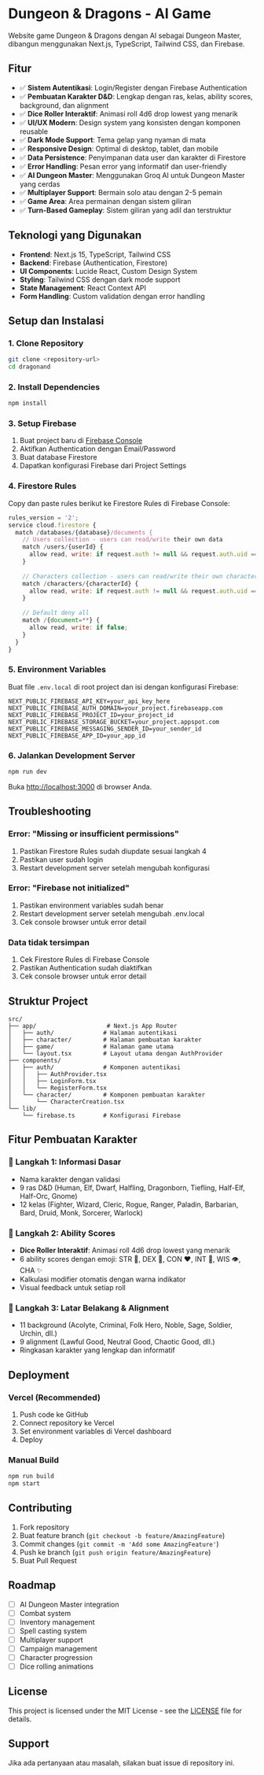 # Dungeon & Dragons - AI Game

Website game Dungeon & Dragons dengan AI sebagai Dungeon Master, dibangun menggunakan Next.js, TypeScript, Tailwind CSS, dan Firebase.

## Fitur

- ✅ **Sistem Autentikasi**: Login/Register dengan Firebase Authentication
- ✅ **Pembuatan Karakter D&D**: Lengkap dengan ras, kelas, ability scores, background, dan alignment
- ✅ **Dice Roller Interaktif**: Animasi roll 4d6 drop lowest yang menarik
- ✅ **UI/UX Modern**: Design system yang konsisten dengan komponen reusable
- ✅ **Dark Mode Support**: Tema gelap yang nyaman di mata
- ✅ **Responsive Design**: Optimal di desktop, tablet, dan mobile
- ✅ **Data Persistence**: Penyimpanan data user dan karakter di Firestore
- ✅ **Error Handling**: Pesan error yang informatif dan user-friendly
- ✅ **AI Dungeon Master**: Menggunakan Groq AI untuk Dungeon Master yang cerdas
- ✅ **Multiplayer Support**: Bermain solo atau dengan 2-5 pemain
- ✅ **Game Area**: Area permainan dengan sistem giliran
- ✅ **Turn-Based Gameplay**: Sistem giliran yang adil dan terstruktur

## Teknologi yang Digunakan

- **Frontend**: Next.js 15, TypeScript, Tailwind CSS
- **Backend**: Firebase (Authentication, Firestore)
- **UI Components**: Lucide React, Custom Design System
- **Styling**: Tailwind CSS dengan dark mode support
- **State Management**: React Context API
- **Form Handling**: Custom validation dengan error handling

## Setup dan Instalasi

### 1. Clone Repository

```bash
git clone <repository-url>
cd dragonand
```

### 2. Install Dependencies

```bash
npm install
```

### 3. Setup Firebase

1. Buat project baru di [Firebase Console](https://console.firebase.google.com/)
2. Aktifkan Authentication dengan Email/Password
3. Buat database Firestore
4. Dapatkan konfigurasi Firebase dari Project Settings

### 4. Firestore Rules

Copy dan paste rules berikut ke Firestore Rules di Firebase Console:

```javascript
rules_version = '2';
service cloud.firestore {
  match /databases/{database}/documents {
    // Users collection - users can read/write their own data
    match /users/{userId} {
      allow read, write: if request.auth != null && request.auth.uid == userId;
    }
    
    // Characters collection - users can read/write their own character
    match /characters/{characterId} {
      allow read, write: if request.auth != null && request.auth.uid == characterId;
    }
    
    // Default deny all
    match /{document=**} {
      allow read, write: if false;
    }
  }
}
```

### 5. Environment Variables

Buat file `.env.local` di root project dan isi dengan konfigurasi Firebase:

```env
NEXT_PUBLIC_FIREBASE_API_KEY=your_api_key_here
NEXT_PUBLIC_FIREBASE_AUTH_DOMAIN=your_project.firebaseapp.com
NEXT_PUBLIC_FIREBASE_PROJECT_ID=your_project_id
NEXT_PUBLIC_FIREBASE_STORAGE_BUCKET=your_project.appspot.com
NEXT_PUBLIC_FIREBASE_MESSAGING_SENDER_ID=your_sender_id
NEXT_PUBLIC_FIREBASE_APP_ID=your_app_id
```

### 6. Jalankan Development Server

```bash
npm run dev
```

Buka [http://localhost:3000](http://localhost:3000) di browser Anda.

## Troubleshooting

### Error: "Missing or insufficient permissions"
1. Pastikan Firestore Rules sudah diupdate sesuai langkah 4
2. Pastikan user sudah login
3. Restart development server setelah mengubah konfigurasi

### Error: "Firebase not initialized"
1. Pastikan environment variables sudah benar
2. Restart development server setelah mengubah .env.local
3. Cek console browser untuk error detail

### Data tidak tersimpan
1. Cek Firestore Rules di Firebase Console
2. Pastikan Authentication sudah diaktifkan
3. Cek console browser untuk error detail

## Struktur Project

```
src/
├── app/                    # Next.js App Router
│   ├── auth/              # Halaman autentikasi
│   ├── character/         # Halaman pembuatan karakter
│   ├── game/              # Halaman game utama
│   └── layout.tsx         # Layout utama dengan AuthProvider
├── components/
│   ├── auth/              # Komponen autentikasi
│   │   ├── AuthProvider.tsx
│   │   ├── LoginForm.tsx
│   │   └── RegisterForm.tsx
│   └── character/         # Komponen pembuatan karakter
│       └── CharacterCreation.tsx
└── lib/
    └── firebase.ts        # Konfigurasi Firebase
```

## Fitur Pembuatan Karakter

### 🎯 Langkah 1: Informasi Dasar
- Nama karakter dengan validasi
- 9 ras D&D (Human, Elf, Dwarf, Halfling, Dragonborn, Tiefling, Half-Elf, Half-Orc, Gnome)
- 12 kelas (Fighter, Wizard, Cleric, Rogue, Ranger, Paladin, Barbarian, Bard, Druid, Monk, Sorcerer, Warlock)

### 🎲 Langkah 2: Ability Scores
- **Dice Roller Interaktif**: Animasi roll 4d6 drop lowest yang menarik
- 6 ability scores dengan emoji: STR 💪, DEX 🏃, CON ❤️, INT 🧠, WIS 👁️, CHA ✨
- Kalkulasi modifier otomatis dengan warna indikator
- Visual feedback untuk setiap roll

### 👑 Langkah 3: Latar Belakang & Alignment
- 11 background (Acolyte, Criminal, Folk Hero, Noble, Sage, Soldier, Urchin, dll.)
- 9 alignment (Lawful Good, Neutral Good, Chaotic Good, dll.)
- Ringkasan karakter yang lengkap dan informatif

## Deployment

### Vercel (Recommended)

1. Push code ke GitHub
2. Connect repository ke Vercel
3. Set environment variables di Vercel dashboard
4. Deploy

### Manual Build

```bash
npm run build
npm start
```

## Contributing

1. Fork repository
2. Buat feature branch (`git checkout -b feature/AmazingFeature`)
3. Commit changes (`git commit -m 'Add some AmazingFeature'`)
4. Push ke branch (`git push origin feature/AmazingFeature`)
5. Buat Pull Request

## Roadmap

- [ ] AI Dungeon Master integration
- [ ] Combat system
- [ ] Inventory management
- [ ] Spell casting system
- [ ] Multiplayer support
- [ ] Campaign management
- [ ] Character progression
- [ ] Dice rolling animations

## License

This project is licensed under the MIT License - see the [LICENSE](LICENSE) file for details.

## Support

Jika ada pertanyaan atau masalah, silakan buat issue di repository ini.
